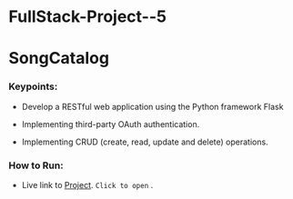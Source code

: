 # FullStack-Project--5

# SongCatalog

### Keypoints:

* Develop a RESTful web application using the Python framework Flask

* Implementing third-party OAuth authentication.

* Implementing CRUD (create, read, update and delete) operations.

### How to Run:

* Live link to [Project](http://ec2-52-33-52-40.us-west-2.compute.amazonaws.com/). `Click to open` .
